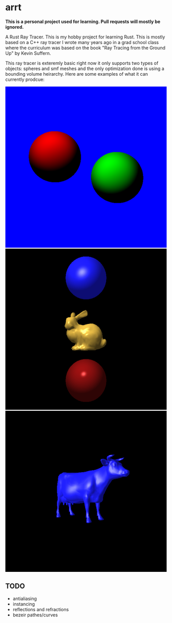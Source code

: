 # arrt
**This is a personal project used for learning. Pull requests will mostly be ignored.**

A Rust Ray Tracer. This is my hobby project for learning Rust. This is  mostly based on a C++ ray
tracer I wrote many years ago in a grad school class where the curriculum was based on the book
"Ray Tracing from the Ground Up" by Kevin Suffern.

This ray tracer is exteremly basic right now it only supports two types of objects: spheres and
smf meshes and the only optimization done is using a bounding volume heirarchy. Here are some examples
of what it can currently prodcue:

![Example 1](docs/scene.png)
![Example 2](docs/scene2.png)
![Example 3](docs/cow.png)

## TODO

* antialiasing
* instancing
* reflections and refractions
* bezeir pathes/curves
